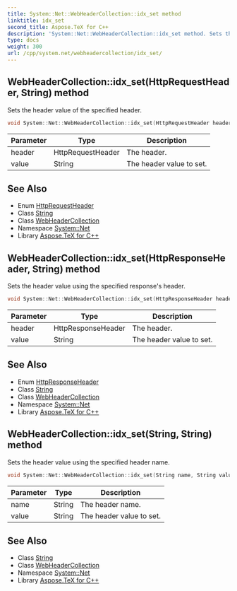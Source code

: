 ```yaml
---
title: System::Net::WebHeaderCollection::idx_set method
linktitle: idx_set
second_title: Aspose.TeX for C++
description: 'System::Net::WebHeaderCollection::idx_set method. Sets the header value of the specified header in C++.'
type: docs
weight: 300
url: /cpp/system.net/webheadercollection/idx_set/
---
```

## WebHeaderCollection::idx_set(HttpRequestHeader, String) method


Sets the header value of the specified header.

```cpp
void System::Net::WebHeaderCollection::idx_set(HttpRequestHeader header, String value)
```


| Parameter | Type | Description |
| --- | --- | --- |
| header | HttpRequestHeader | The header. |
| value | String | The header value to set. |

## See Also

* Enum [HttpRequestHeader](../../httprequestheader/)
* Class [String](../../../system/string/)
* Class [WebHeaderCollection](../)
* Namespace [System::Net](../../)
* Library [Aspose.TeX for C++](../../../)
## WebHeaderCollection::idx_set(HttpResponseHeader, String) method


Sets the header value using the specified response's header.

```cpp
void System::Net::WebHeaderCollection::idx_set(HttpResponseHeader header, String value)
```


| Parameter | Type | Description |
| --- | --- | --- |
| header | HttpResponseHeader | The header. |
| value | String | The header value to set. |

## See Also

* Enum [HttpResponseHeader](../../httpresponseheader/)
* Class [String](../../../system/string/)
* Class [WebHeaderCollection](../)
* Namespace [System::Net](../../)
* Library [Aspose.TeX for C++](../../../)
## WebHeaderCollection::idx_set(String, String) method


Sets the header value using the specified header name.

```cpp
void System::Net::WebHeaderCollection::idx_set(String name, String value)
```


| Parameter | Type | Description |
| --- | --- | --- |
| name | String | The header name. |
| value | String | The header value to set. |

## See Also

* Class [String](../../../system/string/)
* Class [WebHeaderCollection](../)
* Namespace [System::Net](../../)
* Library [Aspose.TeX for C++](../../../)
